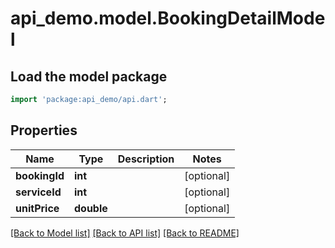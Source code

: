 # api_demo.model.BookingDetailModel

## Load the model package
```dart
import 'package:api_demo/api.dart';
```

## Properties
Name | Type | Description | Notes
------------ | ------------- | ------------- | -------------
**bookingId** | **int** |  | [optional] 
**serviceId** | **int** |  | [optional] 
**unitPrice** | **double** |  | [optional] 

[[Back to Model list]](../README.md#documentation-for-models) [[Back to API list]](../README.md#documentation-for-api-endpoints) [[Back to README]](../README.md)


